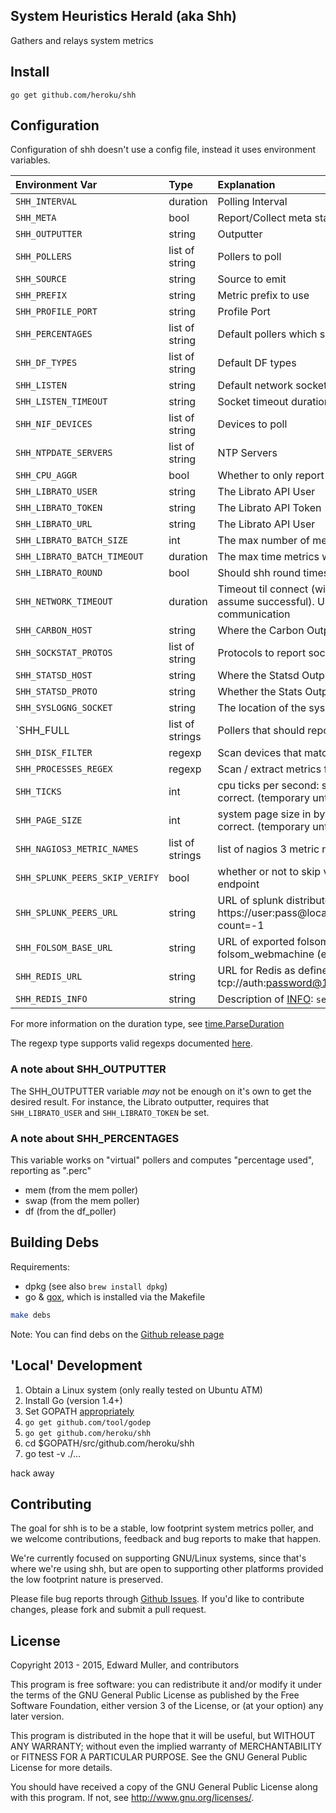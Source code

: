 System Heuristics Herald (aka Shh)
----

Gathers and relays system metrics

## Install

    go get github.com/heroku/shh

## Configuration

Configuration of shh doesn't use a config file, instead it uses environment variables.

| Environment Var | Type | Explanation | Default |
|:----------------|:-----|:------------|:--------|
| `SHH_INTERVAL` | duration | Polling Interval | 10s |
| `SHH_META` | bool | Report/Collect meta stats | false |
| `SHH_OUTPUTTER` | string | Outputter | stdoutl2metder |
| `SHH_POLLERS` | list of string | Pollers to poll | conntrack,cpu,df,disk,listen,load,mem,nif,ntpdate,processes,self |
| `SHH_SOURCE` | string | Source to emit | |
| `SHH_PREFIX` | string | Metric prefix to use | |
| `SHH_PROFILE_PORT` | string | Profile Port | 0 (off) |
| `SHH_PERCENTAGES` | list of string | Default pollers which should report percentages when applicable | |
| `SHH_DF_TYPES` | list of string | Default DF types | btrfs,ext3,ext4,tmpfs,xfs |
| `SHH_LISTEN` | string | Default network socket info for listen | unix,#shh |
| `SHH_LISTEN_TIMEOUT` | string | Socket timeout duration | `SHH_INTERVAL` |
| `SHH_NIF_DEVICES` | list of string | Devices to poll | eth0 |
| `SHH_NTPDATE_SERVERS` | list of string | NTP Servers | 0.pool.ntp.org,1.pool.ntp.org |
| `SHH_CPU_AGGR` | bool | Whether to only report aggregate CPU usage | true |
| `SHH_LIBRATO_USER` | string | The Librato API User | |
| `SHH_LIBRATO_TOKEN` | string | The Librato API Token | |
| `SHH_LIBRATO_URL` | string | The Librato API User | https://metrics-api.librato.com/v1/metrics |
| `SHH_LIBRATO_BATCH_SIZE` | int | The max number of metrics to submit in a single request | 500 |
| `SHH_LIBRATO_BATCH_TIMEOUT` | duration | The max time metrics will sit un-delivered | `SHH_INTERVAL` |
| `SHH_LIBRATO_ROUND` | bool | Should shh round times to the nearest interval? | true |
| `SHH_NETWORK_TIMEOUT` | duration | Timeout til connect (will retry). And timeout to first header (will assume successful). Used for HTTP(S) endpoints and other network communication | 5s |
| `SHH_CARBON_HOST` | string | Where the Carbon Outputter sends it's data | |
| `SHH_SOCKSTAT_PROTOS` | list of string | Protocols to report sockstats about | TCP,UDP,TCP6,UDP6 |
| `SHH_STATSD_HOST` | string | Where the Statsd Outputter sends it's data | |
| `SHH_STATSD_PROTO` | string | Whether the Stats Outputter uses TCP or UDP | udp |
| `SHH_SYSLOGNG_SOCKET` | string | The location of the syslog-ng socket | /var/lib/syslog-ng/syslog-ng.ctl |
| `SHH_FULL | list of strings | Pollers that should report full metrics. `shh` defaults to minimal | "" |
| `SHH_DISK_FILTER` | regexp | Scan devices that match this regex | (xv|s)d |
| `SHH_PROCESSES_REGEX` | regexp | Scan / extract metrics for processes that match this regex | \A\z |
| `SHH_TICKS` | int | cpu ticks per second: see `getconf CLK_TCK`. Default is probably correct. (temporary until we use cgo) | 100 |
| `SHH_PAGE_SIZE` | int | system page size in bytes: see `getconf PAGESIZE`. Default is probably correct. (temporary until we use cgo) | 4096 |
| `SHH_NAGIOS3_METRIC_NAMES` | list of strings | list of nagios 3 metric names to report stats on, see `nagios3stats -h` | NUMSERVICES,NUMHOSTS,AVGACTSVCLAT,AVGACTHSTLAT,NUMHSTACTCHK5M,NUMSVCACTCHK5M,NUMHSTACTCHK1M,NUMSVCACTCHK1M |
| `SHH_SPLUNK_PEERS_SKIP_VERIFY` | bool | whether or not to skip verification of HTTPS cert on splunk peers endpoint | false |
| `SHH_SPLUNK_PEERS_URL` | string | URL of splunk distributed peers status (e.g. https://user:pass@localhost:8089/services/search/distributed/peers?count=-1 | |
| `SHH_FOLSOM_BASE_URL` | string | URL of exported folsom metrics via folsome\_cowboy or folsom\_webmachine (e.g. https://localhost:5564/) | |
| `SHH_REDIS_URL` | string | URL for Redis as defined by [goredis](https://github.com/xuyu/goredis) (e.g. tcp://auth:password@127.0.0.1:6379/0?timeout=10s&maxidle=1) | tcp://localhost:6379/0?timeout=10s&maxidle=1 |
| `SHH_REDIS_INFO` | string | Description of [INFO](http://redis.io/commands/info): `section0:key0,key1;section1:key0,key1` to pull | clients:connected_clients;memory:used_memory,used_memory_rss;stats:instantaneous_ops_per_sec;keyspace:db0.keys |

For more information on the duration type, see [time.ParseDuration](http://golang.org/pkg/time/#ParseDuration)

The regexp type supports valid regexps documented [here](http://golang.org/pkg/regexp/).

### A note about SHH_OUTPUTTER

The SHH_OUTPUTTER variable *may* not be enough on it's own to get the desired result. For instance, the Librato outputter, requires that `SHH_LIBRATO_USER` and `SHH_LIBRATO_TOKEN` be set.

### A note about SHH_PERCENTAGES

This variable works on "virtual" pollers and computes "percentage used", reporting as "<metric>.perc"

* mem (from the mem poller)
* swap (from the mem poller)
* df (from the df_poller)


## Building Debs

Requirements:

* dpkg (see also `brew install dpkg`)
* go & [gox](https://github.com/mitchellh/gox), which is installed via the Makefile

```bash
make debs
```

Note: You can find debs on the [Github release page](https://github.com/heroku/shh/releases)

## 'Local' Development

1. Obtain a Linux system (only really tested on Ubuntu ATM)
1. Install Go (version 1.4+)
1. Set GOPATH [appropriately](http://golang.org/doc/code.html)
1. `go get github.com/tool/godep`
1. `go get github.com/heroku/shh`
1. cd $GOPATH/src/github.com/heroku/shh
1. go test -v ./...

hack away

## Contributing

The goal for shh is to be a stable, low footprint system metrics
poller, and we welcome contributions, feedback and bug reports to make
that happen.

We're currently focused on supporting GNU/Linux systems, since that's
where we're using shh, but are open to supporting other platforms
provided the low footprint nature is preserved.

Please file bug reports through
[Github Issues](https://github.com/heroku/shh/issues). If you'd like
to contribute changes, please fork and submit a pull request.

## License

Copyright 2013 - 2015, Edward Muller, and contributors

This program is free software: you can redistribute it and/or modify
it under the terms of the GNU General Public License as published by
the Free Software Foundation, either version 3 of the License, or
(at your option) any later version.

This program is distributed in the hope that it will be useful,
but WITHOUT ANY WARRANTY; without even the implied warranty of
MERCHANTABILITY or FITNESS FOR A PARTICULAR PURPOSE.  See the
GNU General Public License for more details.

You should have received a copy of the GNU General Public License
along with this program.  If not, see <http://www.gnu.org/licenses/>.
